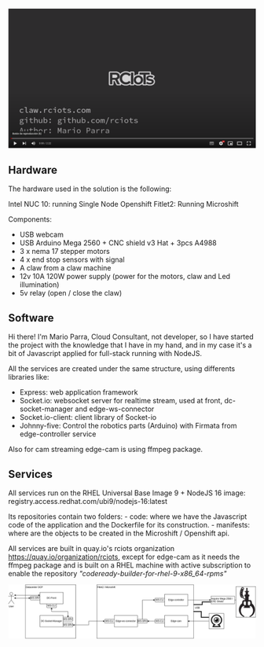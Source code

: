 [![Youtube example claw.rciots.com](https://raw.githubusercontent.com/rciots/paas-front/main/pages/images/youtube.png)](https://www.youtube.com/watch?v=Yd9cCu0k9_g)

## Hardware

The hardware used in the solution is the following:

Intel NUC 10: running Single Node Openshift
Fitlet2: Running Microshift

Components:
- USB webcam
- USB Arduino Mega 2560 + CNC shield v3 Hat + 3pcs A4988
- 3 x nema 17 stepper motors
- 4 x end stop sensors with signal
- A claw from a claw machine
- 12v 10A 120W power supply (power for the motors, claw and Led illumination)
- 5v relay (open / close the claw)

## Software

Hi there! I'm Mario Parra, Cloud Consultant, not developer, so I have started the project with the knowledge that I have in my hand, and in my case it's a bit of Javascript applied for full-stack running with NodeJS.

All the services are created under the same structure, using differents libraries like:
- Express: web application framework
- Socket.io: websocket server for realtime stream, used at front, dc-socket-manager and edge-ws-connector
- Socket.io-client: client library of Socket-io
- Johnny-five: Control the robotics parts (Arduino) with Firmata from edge-controller service

Also for cam streaming edge-cam is using ffmpeg package.

## Services

All services run on the RHEL Universal Base Image 9 + NodeJS 16 image: registry.access.redhat.com/ubi9/nodejs-16:latest

Its repositories contain two folders:
    - code: where we have the Javascript code of the application and the Dockerfile for its construction.
    - manifests: where are the objects to be created in the Microshift / Openshift api.

All services are built in quay.io's rciots organization https://quay.io/organization/rciots, except for edge-cam as it needs the ffmpeg package and is built on a RHEL machine with active subscription to enable the repository *"codeready-builder-for-rhel-9-x86_64-rpms"*

![claw diagram](https://raw.githubusercontent.com/rciots/paas-front/main/pages/images/claw.rciots.png)